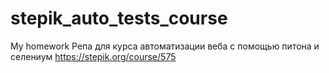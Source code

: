 # stepik_auto_tests_course
My homework
Репа для курса автоматизации веба  с помощью питона и селениум
https://stepik.org/course/575
